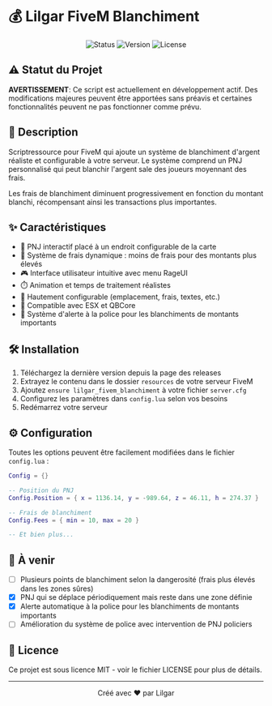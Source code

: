 # 💰 Lilgar FiveM Blanchiment

<div align="center">

![Status](https://img.shields.io/badge/status-en%20développement-yellow)
![Version](https://img.shields.io/badge/version-0.0.1-blue)
![License](https://img.shields.io/badge/license-MIT-green)

</div>

## ⚠️ Statut du Projet

**AVERTISSEMENT**: Ce script est actuellement en développement actif. Des modifications majeures peuvent être apportées sans préavis et certaines fonctionnalités peuvent ne pas fonctionner comme prévu.

## 📜 Description

Scriptressource pour FiveM qui ajoute un système de blanchiment d'argent réaliste et configurable à votre serveur. Le système comprend un PNJ personnalisé qui peut blanchir l'argent sale des joueurs moyennant des frais.

Les frais de blanchiment diminuent progressivement en fonction du montant blanchi, récompensant ainsi les transactions plus importantes.

## ✨ Caractéristiques

- 🧍 PNJ interactif placé à un endroit configurable de la carte
- 💱 Système de frais dynamique : moins de frais pour des montants plus élevés
- 🎮 Interface utilisateur intuitive avec menu RageUI
- ⏱️ Animation et temps de traitement réalistes
- 🔧 Hautement configurable (emplacement, frais, textes, etc.)
- 🔄 Compatible avec ESX et QBCore
- 🚨 Système d'alerte à la police pour les blanchiments de montants importants

## 🛠️ Installation

1. Téléchargez la dernière version depuis la page des releases
2. Extrayez le contenu dans le dossier `resources` de votre serveur FiveM
3. Ajoutez `ensure lilgar_fivem_blanchiment` à votre fichier `server.cfg`
4. Configurez les paramètres dans `config.lua` selon vos besoins
5. Redémarrez votre serveur

## ⚙️ Configuration

Toutes les options peuvent être facilement modifiées dans le fichier `config.lua` :

```lua
Config = {}

-- Position du PNJ
Config.Position = { x = 1136.14, y = -989.64, z = 46.11, h = 274.37 }

-- Frais de blanchiment
Config.Fees = { min = 10, max = 20 }

-- Et bien plus...
```

## 📝 À venir

- [ ] Plusieurs points de blanchiment selon la dangerosité (frais plus élevés dans les zones sûres)
- [X] PNJ qui se déplace périodiquement mais reste dans une zone définie
- [X] Alerte automatique à la police pour les blanchiments de montants importants
- [ ] Amélioration du système de police avec intervention de PNJ policiers

## 📃 Licence

Ce projet est sous licence MIT - voir le fichier LICENSE pour plus de détails.

---

<div align="center">
Créé avec ❤️ par Lilgar
</div>
